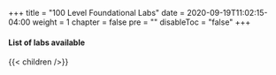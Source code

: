 +++
title = "100 Level Foundational Labs"
date = 2020-09-19T11:02:15-04:00
weight = 1
chapter = false
pre = ""
disableToc = "false"
+++

#### List of labs available
{{< children />}}

